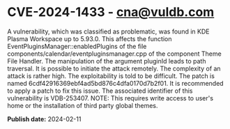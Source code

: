 # CVE-2024-1433 - cna@vuldb.com

A vulnerability, which was classified as problematic, was found in KDE Plasma Workspace up to 5.93.0. This affects the function EventPluginsManager::enabledPlugins of the file components/calendar/eventpluginsmanager.cpp of the component Theme File Handler. The manipulation of the argument pluginId leads to path traversal. It is possible to initiate the attack remotely. The complexity of an attack is rather high. The exploitability is told to be difficult. The patch is named 6cdf42916369ebf4ad5bd876c4dfa0170d7b2f01. It is recommended to apply a patch to fix this issue. The associated identifier of this vulnerability is VDB-253407. NOTE: This requires write access to user's home or the installation of third party global themes.

**Publish date:** 2024-02-11

